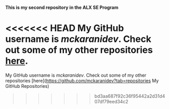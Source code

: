 

**This is my second repository in the ALX SE Program** 

<<<<<<< HEAD
My GitHub username is *mckaranidev*. Check out some of my other repositories [here](https://github.com/mckaranidev?tab=repositories "My GitHub Repositories").
=======


My GitHub username is *mckaranidev*. Check out some of my other repositories [here](https://github.com/mckaranidev?tab=repositories My GitHub Repositories) 
>>>>>>> bd3aa687f92c36f95442a2d31d407df79eed34c2
